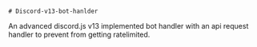                                                                            # Discord-v13-bot-hanlder
An advanced discord.js v13 implemented bot handler with an api request handler to prevent from getting ratelimited.
